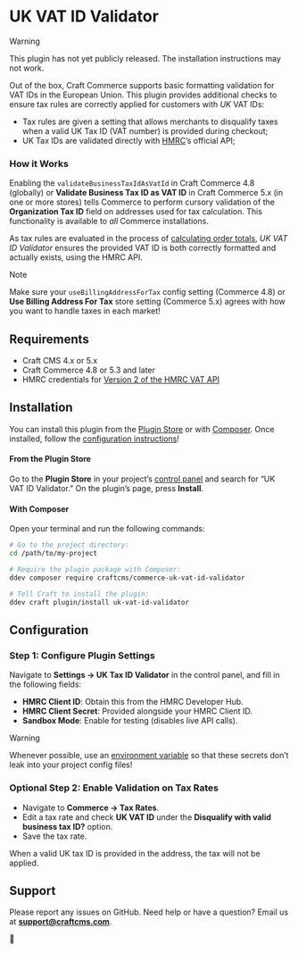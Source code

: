 # UK VAT ID Validator

> [!WARNING]
> This plugin has not yet publicly released. The installation instructions may not work.

Out of the box, Craft Commerce supports basic formatting validation for VAT IDs in the European Union. This plugin provides additional checks to ensure tax rules are correctly applied for customers with _UK_ VAT IDs:

- Tax rules are given a setting that allows merchants to disqualify taxes when a valid UK Tax ID (VAT number) is provided during checkout;
- UK Tax IDs are validated directly with [HMRC](https://www.gov.uk/government/organisations/hm-revenue-customs)’s official API;

### How it Works

Enabling the `validateBusinessTaxIdAsVatId` in Craft Commerce 4.8 (globally) or **Validate Business Tax ID as VAT ID** in Craft Commerce 5.x (in one or more stores) tells Commerce to perform cursory validation of the **Organization Tax ID** field on addresses used for tax calculation. This functionality is available to _all_ Commerce installations.

As tax rules are evaluated in the process of [calculating order totals](https://craftcms.com/docs/commerce/5.x/system/orders-carts.html#order-totals), _UK VAT ID Validator_ ensures the provided VAT ID is both correctly formatted and actually exists, using the HMRC API.

> [!NOTE]  
> Make sure your `useBillingAddressForTax` config setting (Commerce 4.8) or **Use Billing Address For Tax** store setting (Commerce 5.x) agrees with how you want to handle taxes in each market!

## Requirements

- Craft CMS 4.x or 5.x
- Craft Commerce 4.8 or 5.3 and later
- HMRC credentials for [Version 2 of the HMRC VAT API](https://developer.service.hmrc.gov.uk/api-documentation/docs/using-the-hub)

## Installation

You can install this plugin from the [Plugin Store](#from-the-plugin-store) or with [Composer](#with-composer). Once installed, follow the [configuration instructions](#configuration)!

#### From the Plugin Store

Go to the **Plugin Store** in your project’s [control panel](https://craftcms.com/docs/5.x/system/control-panel.html#plugin-store) and search for “UK VAT ID Validator.” On the plugin’s page, press **Install**.

#### With Composer

Open your terminal and run the following commands:

```bash
# Go to the project directory:
cd /path/to/my-project

# Require the plugin package with Composer:
ddev composer require craftcms/commerce-uk-vat-id-validator

# Tell Craft to install the plugin:
ddev craft plugin/install uk-vat-id-validator
```

## Configuration

### Step 1: Configure Plugin Settings

Navigate to **Settings → UK Tax ID Validator** in the control panel, and fill in the following fields:  

- **HMRC Client ID**: Obtain this from the HMRC Developer Hub.
- **HMRC Client Secret**: Provided alongside your HMRC Client ID.
- **Sandbox Mode**: Enable for testing (disables live API calls).

> [!WARNING]  
> Whenever possible, use an [environment variable](https://craftcms.com/docs/5.x/configure.html#control-panel-settings) so that these secrets don’t leak into your project config files!

### Optional Step 2: Enable Validation on Tax Rates

- Navigate to **Commerce → Tax Rates**.
- Edit a tax rate and check **UK VAT ID** under the **Disqualify with valid business tax ID?** option.
- Save the tax rate.

When a valid UK tax ID is provided in the address, the tax will not be applied.

## Support

Please report any issues on GitHub. Need help or have a question? Email us at **support@craftcms.com**.

:lemon:
